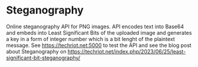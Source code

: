 # Steganography
Online steganography API for PNG images. API encodes text into Base64 and embeds into Least Significant Bits of the uploaded image and generates a key in a form of integer number which is a bit lenght of the plaintext message.
See https://techriot.net:5000 to test the API and see the blog post about Steganography on https://techriot.net/index.php/2023/06/25/least-significant-bit-steganography/
